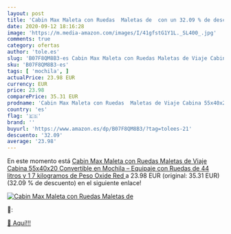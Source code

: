 ```yaml
---
layout: post
title: 'Cabin Max Maleta con Ruedas  Maletas de  con un 32.09 % de descuento'
date: 2020-09-12 18:16:28
image: 'https://m.media-amazon.com/images/I/41gfstG1Y1L._SL400_.jpg'
comments: true
category: ofertas
author: 'tole.es'
slug: 'B07F8QM8B3-es Cabin Max Maleta con Ruedas Maletas de Viaje Cabina...'
sku: 'B07F8QM8B3-es'
tags: [ 'mochila', ]
actualPrice: 23.98 EUR
currency: EUR
price: 23.98
comparePrice: 35.31 EUR
prodname: 'Cabin Max Maleta con Ruedas  Maletas de Viaje Cabina 55x40x20  Convertible en Mochila – Equipaje con Ruedas de 44 litros y 1 7 kilogramos de Peso  Oxide Red '
country: 'es'
flag: '🇪🇸'
brand: ''
buyurl: 'https://www.amazon.es/dp/B07F8QM8B3/?tag=tolees-21'
descuento: '32.09'
average: '23.98'
---
```


En este momento está [Cabin Max Maleta con Ruedas  Maletas de Viaje Cabina 55x40x20  Convertible en Mochila – Equipaje con Ruedas de 44 litros y 1 7 kilogramos de Peso  Oxide Red ](https://www.amazon.es/dp/B07F8QM8B3/?tag=tolees-21) a 23.98 EUR (original: 35.31 EUR) (32.09 %  de descuento) en el siguiente enlace!

[![Cabin Max Maleta con Ruedas  Maletas de ](https://m.media-amazon.com/images/I/41gfstG1Y1L._SL400_.jpg)](https://www.amazon.es/dp/B07F8QM8B3/?tag=tolees-21)

🔎:


[🛒 Aquí!!!](https://www.amazon.es/dp/B07F8QM8B3/?tag=tolees-21)
